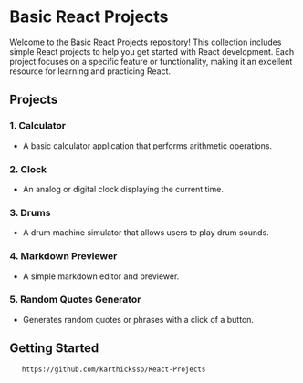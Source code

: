 # Basic React Projects

Welcome to the Basic React Projects repository! This collection includes simple React projects to help you get started with React development. Each project focuses on a specific feature or functionality, making it an excellent resource for learning and practicing React.

## Projects

### 1. Calculator
- A basic calculator application that performs arithmetic operations.

### 2. Clock
- An analog or digital clock displaying the current time.

### 3. Drums
- A drum machine simulator that allows users to play drum sounds.

### 4. Markdown Previewer
- A simple markdown editor and previewer.

### 5. Random Quotes Generator
- Generates random quotes or phrases with a click of a button.

## Getting Started


   ```bash
      https://github.com/karthickssp/React-Projects
